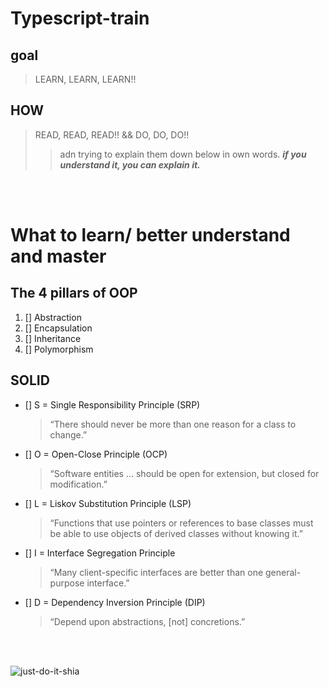 # Typescript-train

## goal
> LEARN, LEARN, LEARN!!
## HOW
> READ, READ, READ!! && DO, DO, DO!!
>> adn trying to explain them down below in own words. ***if you understand it, you can explain it.***

<br>
<br>

# What to learn/ better understand and master
## The 4 pillars of OOP
1. [] Abstraction
1. [] Encapsulation
1. [] Inheritance
1. [] Polymorphism

## SOLID 
- [] S = Single Responsibility Principle (SRP)
  >“There should never be more than one reason for a class to change.”
- [] O = Open-Close Principle (OCP)
  >“Software entities … should be open for extension, but closed for modification.”
- [] L = Liskov Substitution Principle (LSP)
  >“Functions that use pointers or references to base classes must be able to use objects of derived classes without knowing it.”
- [] I = Interface Segregation Principle
  >“Many client-specific interfaces are better than one general-purpose interface.”
- [] D = Dependency Inversion Principle (DIP)
  >“Depend upon abstractions, [not] concretions.”

<br>
<br>

![just-do-it-shia](https://user-images.githubusercontent.com/100337229/181348501-c3bc8e52-c299-4175-ba55-fb2c8fda83d8.gif)



